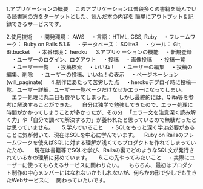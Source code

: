 
1.アプリケーションの概要
　このアプリケーションは普段多くの書籍を読んでいる読書家の方をターゲットとした、読んだ本の内容を
簡単にアウトプット＆記録できるサービスです。

2.使用技術
　・開発環境： AWS
　・言語：HTML, CSS, Ruby
　・フレームワーク： Ruby on Rails 5.1.6
　・データベース： SQlite3
　・ツール： Git, Bitbucket
　・本番環境： heroku
　
3.アプリケーションの機能
　・新規登録
　・ユーザーのログイン、ログアウト
　・投稿
　・画像投稿
　・投稿一覧
　・ユーザー一覧
　・投稿検索
　・いいね！
　・ユーザーの編集
　・投稿の編集、削除
　・ユーザーの投稿、いいね！の表示
　・ページネーション(will_paginate)
　
4.制作にあたって苦労した点
　・herokuデプロイ時に投稿一覧、ユーザー詳細、ユーザー一覧ページだけなぜかエラーになってしまい、
　エラー処理に丸二日も費やしてしまった。
　しかし最終的には、Qiita等を参考に解決することができた。
　自分は独学で勉強してきたので、エラー処理に時間がかかってしまうことが多かったが、その分
　「エラー文を注意深く読み解く力」や「自分で調べて解決する力」が養われたと思っているので無駄だったとは思っていません。
　
5.学んでいること
　・SQLをもっと深く学ぶ必要があることに気が付いて、現在はSQLを中心に学んでいます。
　Ruby on Railsのフレームワークを使えばSQLに対する理解が浅くてもプロダクトを作れてしまっていたため、
　現在は書籍等でSQLを学び、Railsの裏でどのようなSQL文が発行されているかの理解に努めています。
　
6.この先やってみたいこと
　・実際にユーザーに使ってもらえるサービスに関わりたい。
　もちろん、最初はプロダクト制作の中心メンバーにはなれないかもしれないが、何らかの形で少しでも生きたWebサービスに
　関わっていたいです。